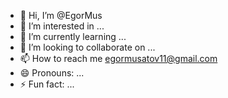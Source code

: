 - 👋 Hi, I’m @EgorMus
- 👀 I’m interested in ...
- 🌱 I’m currently learning ...
- 💞️ I’m looking to collaborate on ...
- 📫 How to reach me egormusatov11@gmail.com
- 😄 Pronouns: ...
- ⚡ Fun fact: ...

<!---
EgorMus/EgorMus is a ✨ special ✨ repository because its `README.md` (this file) appears on your GitHub profile.
You can click the Preview link to take a look at your changes.
--->
